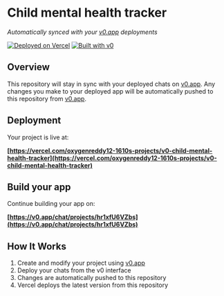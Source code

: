 # Child mental health tracker

*Automatically synced with your [v0.app](https://v0.app) deployments*

[![Deployed on Vercel](https://img.shields.io/badge/Deployed%20on-Vercel-black?style=for-the-badge&logo=vercel)](https://vercel.com/oxygenreddy12-1610s-projects/v0-child-mental-health-tracker)
[![Built with v0](https://img.shields.io/badge/Built%20with-v0.app-black?style=for-the-badge)](https://v0.app/chat/projects/hr1xfU6VZbs)

## Overview

This repository will stay in sync with your deployed chats on [v0.app](https://v0.app).
Any changes you make to your deployed app will be automatically pushed to this repository from [v0.app](https://v0.app).

## Deployment

Your project is live at:

**[https://vercel.com/oxygenreddy12-1610s-projects/v0-child-mental-health-tracker](https://vercel.com/oxygenreddy12-1610s-projects/v0-child-mental-health-tracker)**

## Build your app

Continue building your app on:

**[https://v0.app/chat/projects/hr1xfU6VZbs](https://v0.app/chat/projects/hr1xfU6VZbs)**

## How It Works

1. Create and modify your project using [v0.app](https://v0.app)
2. Deploy your chats from the v0 interface
3. Changes are automatically pushed to this repository
4. Vercel deploys the latest version from this repository
